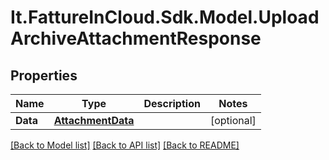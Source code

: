 # It.FattureInCloud.Sdk.Model.UploadArchiveAttachmentResponse

## Properties

Name | Type | Description | Notes
------------ | ------------- | ------------- | -------------
**Data** | [**AttachmentData**](AttachmentData.md) |  | [optional] 

[[Back to Model list]](../README.md#documentation-for-models) [[Back to API list]](../README.md#documentation-for-api-endpoints) [[Back to README]](../README.md)

